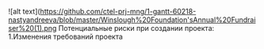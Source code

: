![alt text](https://github.com/ctel-prj-mng/1-gantt-60218-nastyandreeva/blob/master/Winslough%20Foundation'sAnnual%20Fundraiser%20(1).png
Потенциальные риски при создании проекта:
  1.Изменения требований проекта
